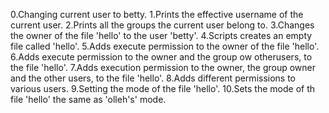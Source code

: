 0.Changing current user to betty.
1.Prints the effective username of the current user.
2.Prints all the groups the current user belong to.
3.Changes the owner of the file 'hello' to the user 'betty'.
4.Scripts creates an empty file called 'hello'.
5.Adds execute permission to the owner of the file 'hello'.
6.Adds execute permission to the owner and the group ow otherusers, to the file 'hello'.
7.Adds execution permission to the owner, the group owner and the other users, to the file 'hello'.
8.Adds different permissions to various users.
9.Setting the mode of the file 'hello'.
10.Sets the mode of th file 'hello' the same as 'olleh's' mode.
